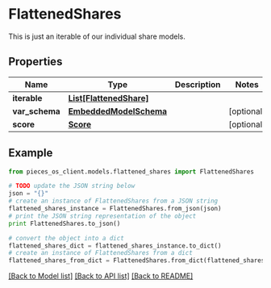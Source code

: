 # FlattenedShares

This is just an iterable of our individual share models.

## Properties
Name | Type | Description | Notes
------------ | ------------- | ------------- | -------------
**iterable** | [**List[FlattenedShare]**](FlattenedShare.md) |  | 
**var_schema** | [**EmbeddedModelSchema**](EmbeddedModelSchema.md) |  | [optional] 
**score** | [**Score**](Score.md) |  | [optional] 

## Example

```python
from pieces_os_client.models.flattened_shares import FlattenedShares

# TODO update the JSON string below
json = "{}"
# create an instance of FlattenedShares from a JSON string
flattened_shares_instance = FlattenedShares.from_json(json)
# print the JSON string representation of the object
print FlattenedShares.to_json()

# convert the object into a dict
flattened_shares_dict = flattened_shares_instance.to_dict()
# create an instance of FlattenedShares from a dict
flattened_shares_from_dict = FlattenedShares.from_dict(flattened_shares_dict)
```
[[Back to Model list]](../README.md#documentation-for-models) [[Back to API list]](../README.md#documentation-for-api-endpoints) [[Back to README]](../README.md)



